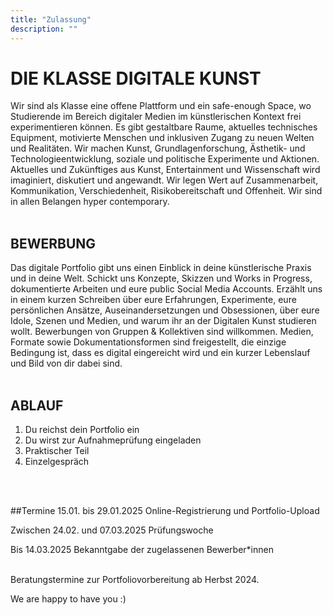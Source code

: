 ```yaml
---
title: "Zulassung"
description: ""
---
```

# DIE KLASSE DIGITALE KUNST
Wir sind als Klasse eine offene Plattform und ein safe-enough Space, wo Studierende im Bereich digitaler Medien im künstlerischen Kontext frei experimentieren können. Es gibt gestaltbare Raume, aktuelles technisches Equipment, motivierte Menschen und inklusiven Zugang zu neuen Welten und Realitäten. Wir machen Kunst, Grundlagenforschung, Ästhetik- und Technologieentwicklung, soziale und politische Experimente und Aktionen. Aktuelles und Zukünftiges aus Kunst, Entertainment und Wissenschaft wird imaginiert, diskutiert und angewandt. Wir legen Wert auf Zusammenarbeit, Kommunikation, Verschiedenheit, Risikobereitschaft und Offenheit. Wir sind in allen Belangen hyper contemporary.
<br/>
<br/>

## BEWERBUNG
Das digitale Portfolio gibt uns einen Einblick in deine künstlerische Praxis und in deine Welt. Schickt uns Konzepte, Skizzen und Works in Progress, dokumentierte Arbeiten und eure public Social Media Accounts. Erzählt uns in einem kurzen Schreiben über eure Erfahrungen, Experimente, eure persönlichen Ansätze, Auseinandersetzungen und Obsessionen, über eure Idole, Szenen und Medien, und warum ihr an der Digitalen Kunst studieren wollt. Bewerbungen von Gruppen & Kollektiven sind willkommen. Medien, Formate sowie Dokumentationsformen sind freigestellt, die einzige Bedingung ist, dass es digital eingereicht wird und ein kurzer Lebenslauf und Bild von dir dabei sind.
<br/>
<br/>

## ABLAUF
1. Du reichst dein Portfolio ein
2. Du wirst zur Aufnahmeprüfung eingeladen
3. Praktischer Teil
4. Einzelgespräch
<br/>
<br/>

##Termine
15.01. bis 29.01.2025 
Online-Registrierung und Portfolio-Upload

Zwischen 24.02. und 07.03.2025
Prüfungswoche

Bis 14.03.2025
Bekanntgabe der zugelassenen Bewerber*innen
<br/>
<br/>

Beratungstermine zur Portfoliovorbereitung ab Herbst 2024.

We are happy to have you :)